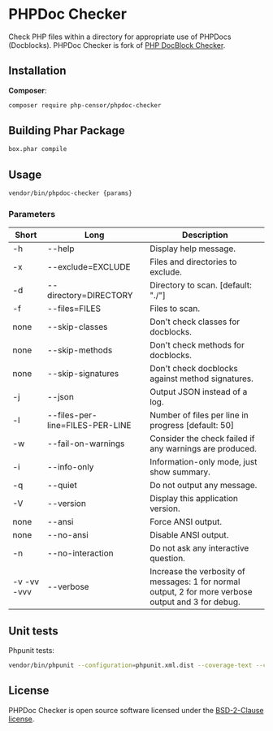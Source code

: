 # PHPDoc Checker

Check PHP files within a directory for appropriate use of PHPDocs (Docblocks). PHPDoc Checker is fork of 
[PHP DocBlock Checker](https://github.com/Block8/php-docblock-checker). 

## Installation
**Composer**:<br>

```bash
composer require php-censor/phpdoc-checker
```

## Building Phar Package

```bash
box.phar compile
```

## Usage

```bash
vendor/bin/phpdoc-checker {params}
```

### Parameters

Short | Long | Description
------------ | ------------- | -----------
-h | --help | Display help message.
-x | --exclude=EXCLUDE | Files and directories to exclude.
-d | --directory=DIRECTORY | Directory to scan. [default: "./"]
-f | --files=FILES | Files to scan.
none | --skip-classes | Don't check classes for docblocks.
none | --skip-methods | Don't check methods for docblocks.
none | --skip-signatures | Don't check docblocks against method signatures.
-j | --json | Output JSON instead of a log.
-l | --files-per-line=FILES-PER-LINE | Number of files per line in progress [default: 50]
-w | --fail-on-warnings | Consider the check failed if any warnings are produced.
-i | --info-only | Information-only mode, just show summary.
-q | --quiet | Do not output any message.
-V | --version | Display this application version.
none | --ansi | Force ANSI output.
none | --no-ansi | Disable ANSI output.
-n | --no-interaction | Do not ask any interactive question.
-v -vv -vvv | --verbose | Increase the verbosity of messages: 1 for normal output, 2 for more verbose output and 3 for debug.

## Unit tests

Phpunit tests:

```bash
vendor/bin/phpunit --configuration=phpunit.xml.dist --coverage-text --coverage-html=tests/var/coverage
```

## License

PHPDoc Checker is open source software licensed under the [BSD-2-Clause license](LICENSE).
